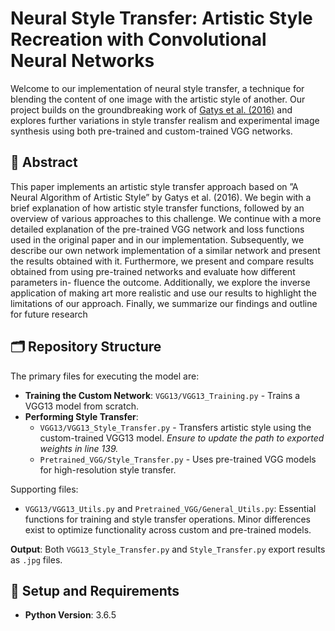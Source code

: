 # Neural Style Transfer: Artistic Style Recreation with Convolutional Neural Networks

Welcome to our implementation of neural style transfer, a technique for blending the content of one image with the artistic style of another. Our project builds on the groundbreaking work of [Gatys et al. (2016)](https://doi.org/10.1109/cvpr.2016.265) and explores further variations in style transfer realism and experimental image synthesis using both pre-trained and custom-trained VGG networks.

## 📝 Abstract

This paper implements an artistic style transfer approach based on ”A Neural Algorithm of Artistic Style” by Gatys et al. (2016). We begin with a brief explanation of
how artistic style transfer functions, followed by an overview of various approaches to this challenge. We continue with a more detailed explanation of the pre-trained VGG network and loss functions used in the original paper and in our implementation. Subsequently, we describe our own network implementation of a similar network
and present the results obtained with it. Furthermore, we present and compare results obtained from using pre-trained networks and evaluate how different parameters in-
fluence the outcome. Additionally, we explore the inverse application of making art more realistic and use our results to highlight the limitations of our approach. Finally, we summarize our findings and outline for future research

## 🗂️ Repository Structure

The primary files for executing the model are:

- **Training the Custom Network**: `VGG13/VGG13_Training.py` - Trains a VGG13 model from scratch.
- **Performing Style Transfer**:
  - `VGG13/VGG13_Style_Transfer.py` - Transfers artistic style using the custom-trained VGG13 model. *Ensure to update the path to exported weights in line 139.*
  - `Pretrained_VGG/Style_Transfer.py` - Uses pre-trained VGG models for high-resolution style transfer.

Supporting files:
- `VGG13/VGG13_Utils.py` and `Pretrained_VGG/General_Utils.py`: Essential functions for training and style transfer operations. Minor differences exist to optimize functionality across custom and pre-trained models.

**Output**: Both `VGG13_Style_Transfer.py` and `Style_Transfer.py` export results as `.jpg` files.

## 🔧 Setup and Requirements

- **Python Version**: 3.6.5
